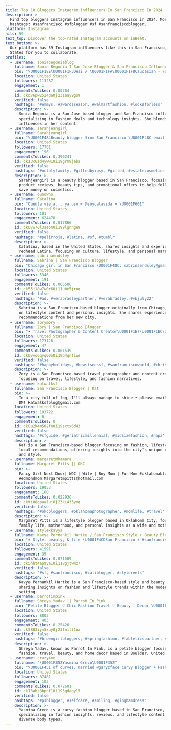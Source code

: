 ```yaml
---
title: Top 10 Bloggers Instagram Influencers In San Francisco In 2024
description: >-
  Find top bloggers Instagram influencers in San Francisco in 2024. Most popular
  hashtags: #sanfrancisco #sfblogger #sf #sanfranciscoblogger.
platform: Instagram
hits: 59
text_top: Discover the top-rated Instagram accounts on inBeat.
text_bottom: >-
  Our platform has 59 Instagram influencers like this in San Francisco, United
  States for you to collaborate.
profiles:
  - username: soniabegoniablog
    fullname: Sonia Begonia I San Jose Blogger & San Francisco Influencer
    bio: "\U0001F1EE\U0001F1F3Desi / \U0001F1FA\U0001F1F8Caucasian - \U0001F301Bay Area, CA. \U0001F469\U0001F3FB‍\U0001F4BBTechie moonlighting as a \U0001F457fashion deals \U0001F467\U0001F3FDblogger. \U0001F4E7Soniabegoniablog@gmail.com"
    location: United States
    followers: 113287
    engagement: 1
    commentsToLikes: 0.00704
    id: ckqv6pw2524da0j231aay9gs9
    verified: false
    hashtags: '#emmys, #awardsseason, #walmartfashion, #looksforless'
    description: >-
      Sonia Begonia is a San Jose-based blogger and San Francisco influencer,
      specializing in fashion deals and technology insights. She blends cultural
      influences in her content.
  - username: sarahjeangirl
    fullname: Sarahjeangirl
    bio: "\U0001F484Beauty blogger from San Francisco \U0001F48C email me for PR requests \U0001F496 check out my codes to save $$$!"
    location: United States
    followers: 17761
    engagement: 196
    commentsToLikes: 0.390241
    id: ck13c6zd4yww10i19grm8jaba
    verified: false
    hashtags: '#octolyfamily, #giftedbyipsy, #gifted, #estatecosmetics'
    description: >-
      Sarahjeangirl is a beauty blogger based in San Francisco, focusing on
      product reviews, beauty tips, and promotional offers to help followers
      save money on cosmetics.
  - username: ounowho
    fullname: Catalina
    bio: "Cuenta vieja... ya uso ➡️ @soycatavida ⬅️ \U0001F601"
    location: United States
    followers: 101
    engagement: 624478
    commentsToLikes: 0.017866
    id: ck0vw70l3sebm0i199lgnnge9
    verified: false
    hashtags: '#pelirroja, #latina, #sf, #tumblr'
    description: >-
      Catalina, based in the United States, shares insights and experiences as a
      redhead Latina, focusing on culture, lifestyle, and personal narratives.
  - username: sabrinaendsley
    fullname: Sabrina | San Francisco Blogger
    bio: "Chicago girl in San Francisco \U0001F48C: sabrinaendsley@gmail.com visit the blog here! ↓"
    location: United States
    followers: 5346
    engagement: 191
    commentsToLikes: 0.066506
    id: ck55j18w7w0r60i11ube5jroq
    verified: false
    hashtags: '#ad, #verabradleypartner, #verabradley, #vbjuly22'
    description: >-
      Sabrina is a San Francisco-based blogger originally from Chicago, focusing
      on lifestyle content and personal insights. She shares experiences and
      recommendations from her new city.
  - username: zorymory
    fullname: Zory | San Francisco Blogger
    bio: "• Travel Photographer & Content Creator\U0001F1E7\U0001F1EC\U0001F1FA\U0001F1F8 • Based in SF • Travel, lifestyle & fashion stories . ✉️zorymory@gmail.com . Links\U0001F447"
    location: United States
    followers: 173126
    engagement: 47
    commentsToLikes: 0.061539
    id: ck0vvo6qvq00o0i19p4qnfiwe
    verified: false
    hashtags: '#happyholidays, #howsfseessf, #sanfranciscoworld, #christmasdecor'
    description: >-
      Zory is a San Francisco-based travel photographer and content creator,
      focusing on travel, lifestyle, and fashion narratives.
  - username: katwalksf
    fullname: San Francisco Blogger | Kat
    bio: >-
      In a city full of fog, I'll always manage to shine • please email me vs
      DM! katwalksfblog@gmail.com
    location: United States
    followers: 103722
    engagement: 6
    commentsToLikes: 0
    id: ck0u2k4m502fn0i19sxtx6d43
    verified: false
    hashtags: '#sfguide, #geriatricmillennial, #midsizefashion, #napa'
    description: >-
      Kat is a San Francisco-based blogger focusing on fashion, lifestyle, and
      local recommendations, offering insights into the city's unique culture
      and style.
  - username: margaretmkamara
    fullname: Margaret Pitts || OKC
    bio: >-
      Fancy Girl Next Door| WOC | Wife | Boy Mom | Fur Mom #oklahomablogger
      #edmondmom Margaretmpitts@hotmail.com
    location: United States
    followers: 19053
    engagement: 160
    commentsToLikes: 0.022936
    id: ckti08qpaaluj0j23ki433yyq
    verified: false
    hashtags: '#okcbloggers, #oklahomaphotographer, #momlife, #travel'
    description: >-
      Margaret Pitts is a lifestyle blogger based in Oklahoma City, focusing on
      family life, motherhood, and personal insights as a wife and mother.
  - username: stylexkavya
    fullname: Kavya Pernankil Hartke / San Francisco Style + Beauty Blogger
    bio: "✶ Style, beauty, & life \U0001F4CDSan Francisco ✶ #sanfranciscoblogger Let’s talk \U0001F4E9 kavya@stylexkavya.com Shop my looks\U0001F447\U0001F3FD"
    location: United States
    followers: 41591
    engagement: 39
    commentsToLikes: 0.071589
    id: ck5hht4ap9ya10i118gjtwmz7
    verified: false
    hashtags: '#sf, #sanfrancisco, #caliblogger, #stylereels'
    description: >-
      Kavya Pernankil Hartke is a San Francisco-based style and beauty blogger,
      sharing insights on fashion and lifestyle trends within the modern urban
      setting.
  - username: parrotinpink
    fullname: Shreya Yadav || Parrot In Pink
    bio: "Petite Blogger ♡ Chic Fashion Travel ♡ Beauty ♡ Decor \U0001F4CDBoulder \U0001F1FA\U0001F1F8 \U0001F48C parrotinpinkk@gmail.com Shop my Instagram\U0001F447\U0001F3FC"
    location: United States
    followers: 8803
    engagement: 403
    commentsToLikes: 0.25426
    id: ckt883iym5xuy0j23fnitl1na
    verified: false
    hashtags: '#browngirlbloggers, #springfashion, #fableticspartner, #expresspartner'
    description: >-
      Shreya Yadav, known as Parrot In Pink, is a petite blogger focused on chic
      fashion, travel, beauty, and home decor based in Boulder, United States.
  - username: crazy4me
    fullname: "\U0001F352Yasmina Greco\U0001F352"
    bio: "\U0001F451 of curves, married @garyzface Curvy Blogger + Fashion + Reviews \U0001F48C crazy4megram@gmail.com San Francisco - www.Crazy4Me.com \U0001F45A Owner @crazy4mestyle"
    location: United States
    followers: 87481
    engagement: 103
    commentsToLikes: 0.072601
    id: ck13abz8bpnf10i193qdagyl5
    verified: false
    hashtags: '#psblogger, #selfcare, #smiling, #ginghamdress'
    description: >-
      Yasmina Greco is a curvy fashion blogger based in San Francisco,
      specializing in fashion insights, reviews, and lifestyle content for
      diverse body types.
---
```


